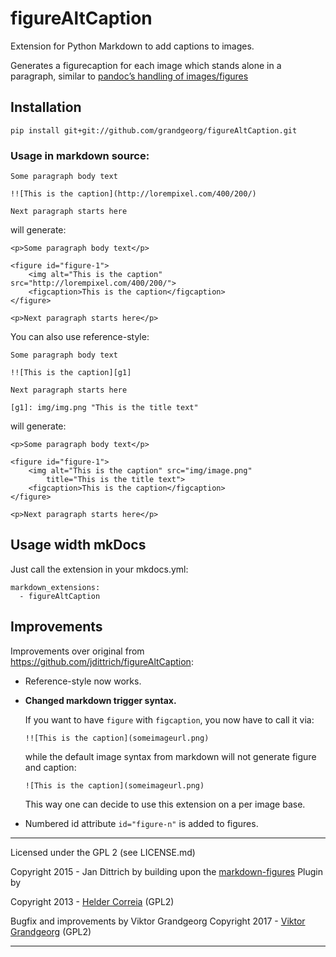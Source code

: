# figureAltCaption

Extension for Python Markdown to add captions to images.

Generates a figurecaption for each image which stands alone in a paragraph,
similar to [pandoc’s handling of images/figures](http://pandoc.org/README.html#extension-implicit_figures)

## Installation

```
pip install git+git://github.com/grandgeorg/figureAltCaption.git
```

### Usage in markdown source:

    Some paragraph body text

    !![This is the caption](http://lorempixel.com/400/200/)

    Next paragraph starts here

will generate:

    <p>Some paragraph body text</p>

    <figure id="figure-1">
        <img alt="This is the caption" src="http://lorempixel.com/400/200/">
        <figcaption>This is the caption</figcaption>
    </figure>

    <p>Next paragraph starts here</p>

You can also use reference-style:

    Some paragraph body text

    !![This is the caption][g1]

    Next paragraph starts here

    [g1]: img/img.png "This is the title text"

will generate:

    <p>Some paragraph body text</p>

    <figure id="figure-1">
        <img alt="This is the caption" src="img/image.png"
            title="This is the title text">
        <figcaption>This is the caption</figcaption>
    </figure>

    <p>Next paragraph starts here</p>

## Usage width mkDocs
Just call the extension in your mkdocs.yml:
```
markdown_extensions:
  - figureAltCaption
```

## Improvements

Improvements over original from https://github.com/jdittrich/figureAltCaption:

-   Reference-style now works.
-   **Changed markdown trigger syntax.**

    If you want to have `figure` with `figcaption`, you now have to call it via:
    ```
    !![This is the caption](someimageurl.png)
    ```
    while the default image syntax from markdown will not generate figure and caption:
    ```
    ![This is the caption](someimageurl.png)
    ```
    This way one can decide to use this extension on a per image base.
-   Numbered id attribute ```id="figure-n"``` is added to figures.

---

Licensed under the GPL 2 (see LICENSE.md)

Copyright 2015 - Jan Dittrich by
building upon the [markdown-figures](https://github.com/helderco/markdown-figures) Plugin by

Copyright 2013 - [Helder Correia](http://heldercorreia.com) (GPL2)

Bugfix and improvements by Viktor Grandgeorg
Copyright 2017 - [Viktor Grandgeorg](http://grandgeorg.com) (GPL2)

---